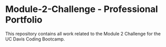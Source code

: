# Module-2-Challenge - Professional Portfolio

This repository contains all work related to the Module 2 Challenge for the UC Davis Coding Bootcamp.
